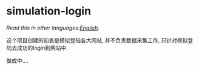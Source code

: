 # simulation-login

*Read this in other languages:[English](README-en.md).*

这个项目创建的初衷是模拟登陆各大网站, 并不负责数据采集工作, 只针对模拟登陆去成功的login到网站中.

做成中....

